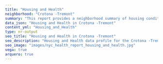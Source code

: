 ```yaml
---
title: "Housing and Health"
neighborhood: "Crotona -Tremont"
summary: "This report provides a neighborhood summary of housing conditions and related health outcomes. It also describes population characteristics that can increase vulnerability to housing hazards."
data_json: "Housing and Health in Crotona -Tremont"
content_yml: "Housing_and_Health"
type: nr-output
seo_title: "Housing and Health in Crotona -Tremont"
seo_description: "Housing and Health data profile for the Crotona -Tremont neighborhood of NYC."
seo_image: "images/nyc_health_report_housing_and_health.jpg"
vega: true
arquero: true
---
```

